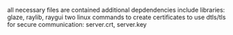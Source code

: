 all necessary files are contained
additional depdendencies include libraries: glaze, raylib, raygui
two linux commands to create certificates to use dtls/tls for secure communication: server.crt, server.key
